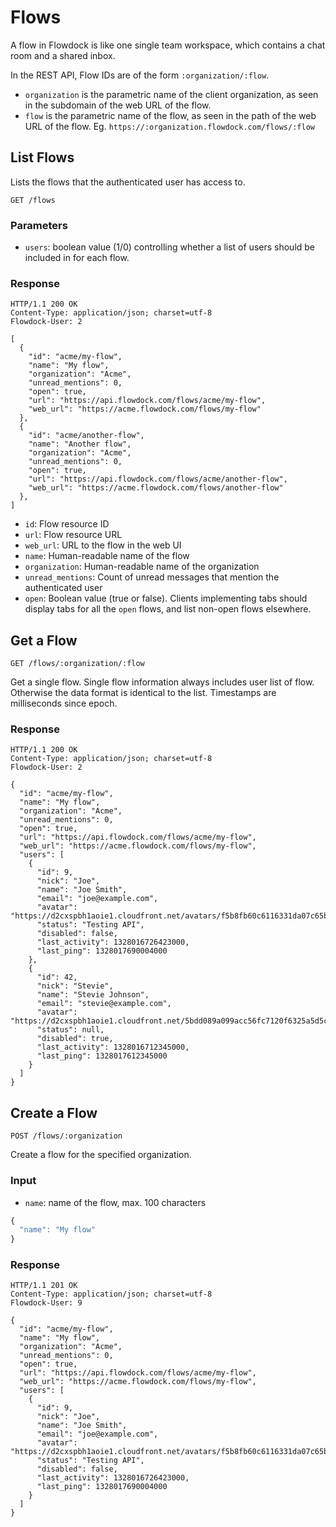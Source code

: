 # Flows

A flow in Flowdock is like one single team workspace, which contains a chat room and a shared inbox.

In the REST API, Flow IDs are of the form `:organization/:flow`.

* `organization` is the parametric name of the client organization, as seen in the subdomain of the web URL of the flow.
* `flow` is the parametric name of the flow, as seen in the path of the web URL of the flow. Eg. `https://:organization.flowdock.com/flows/:flow`

## List Flows
Lists the flows that the authenticated user has access to.

```
GET /flows
```

### Parameters

* `users`: boolean value (1/0) controlling whether a list of users should be included in for each flow.

### Response
```
HTTP/1.1 200 OK
Content-Type: application/json; charset=utf-8
Flowdock-User: 2
```
```
[
  {
    "id": "acme/my-flow",
    "name": "My flow",
    "organization": "Acme",
    "unread_mentions": 0,
    "open": true,
    "url": "https://api.flowdock.com/flows/acme/my-flow",
    "web_url": "https://acme.flowdock.com/flows/my-flow"
  },
  {
    "id": "acme/another-flow",
    "name": "Another flow",
    "organization": "Acme",
    "unread_mentions": 0,
    "open": true,
    "url": "https://api.flowdock.com/flows/acme/another-flow",
    "web_url": "https://acme.flowdock.com/flows/another-flow"
  },
]
```

* `id`: Flow resource ID
* `url`: Flow resource URL
* `web_url`: URL to the flow in the web UI
* `name`: Human-readable name of the flow
* `organization`: Human-readable name of the organization
* `unread_mentions`: Count of unread messages that mention the authenticated user
* `open`: Boolean value (true or false). Clients implementing tabs should display tabs for all the `open` flows, and list non-open flows elsewhere.


## Get a Flow
```
GET /flows/:organization/:flow
```
Get a single flow. Single flow information always includes user list of flow. Otherwise the data format is identical to the list. Timestamps are milliseconds since epoch.

### Response
```
HTTP/1.1 200 OK
Content-Type: application/json; charset=utf-8
Flowdock-User: 2
```
```
{
  "id": "acme/my-flow",
  "name": "My flow",
  "organization": "Acme",
  "unread_mentions": 0,
  "open": true,
  "url": "https://api.flowdock.com/flows/acme/my-flow",
  "web_url": "https://acme.flowdock.com/flows/my-flow",
  "users": [
    {
      "id": 9,
      "nick": "Joe",
      "name": "Joe Smith",
      "email": "joe@example.com",
      "avatar": "https://d2cxspbh1aoie1.cloudfront.net/avatars/f5b8fb60c6116331da07c65b96a8a1d1/",
      "status": "Testing API",
      "disabled": false,
      "last_activity": 1328016726423000,
      "last_ping": 1328017690004000
    },
    {
      "id": 42,
      "nick": "Stevie",
      "name": "Stevie Johnson",
      "email": "stevie@example.com",
      "avatar": "https://d2cxspbh1aoie1.cloudfront.net/5bdd089a099acc56fc7120f6325a5d5c/",
      "status": null,
      "disabled": true,
      "last_activity": 1328016712345000,
      "last_ping": 1328017612345000
    }
  ]
}
```

## Create a Flow
```
POST /flows/:organization
```
Create a flow for the specified organization.

### Input

* `name`: name of the flow, max. 100 characters

```javascript
{
  "name": "My flow"
}
```

### Response
```
HTTP/1.1 201 OK
Content-Type: application/json; charset=utf-8
Flowdock-User: 9
```
```
{
  "id": "acme/my-flow",
  "name": "My flow",
  "organization": "Acme",
  "unread_mentions": 0,
  "open": true,
  "url": "https://api.flowdock.com/flows/acme/my-flow",
  "web_url": "https://acme.flowdock.com/flows/my-flow",
  "users": [
    {
      "id": 9,
      "nick": "Joe",
      "name": "Joe Smith",
      "email": "joe@example.com",
      "avatar": "https://d2cxspbh1aoie1.cloudfront.net/avatars/f5b8fb60c6116331da07c65b96a8a1d1/",
      "status": "Testing API",
      "disabled": false,
      "last_activity": 1328016726423000,
      "last_ping": 1328017690004000
    }
  ]
}
```
